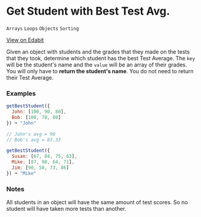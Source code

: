 # Get Student with Best Test Avg.

`Arrays` `Loops` `Objects` `Sorting`

[View on Edabit](https://edabit.com/challenge/nSg24HbusyCQKn9xk)

Given an object with students and the grades that they made on the tests that they took, determine which student has the best Test Average. The `key` will be the student's name and the `value` will be an array of their grades. You will only have to **return the student's name**. You do not need to return their Test Average.

### Examples

```js
getBestStudent({
  John: [100, 90, 80],
  Bob: [100, 70, 80]
}) ➞ "John"

// John's avg = 90
// Bob's avg = 83.33

getBestStudent({
  Susan: [67, 84, 75, 63],
  Mike: [87, 98, 64, 71],
  Jim: [90, 58, 73, 86]
}) ➞ "Mike"
```

### Notes

All students in an object will have the same amount of test scores. So no student will have taken more tests than another.
